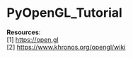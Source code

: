 # PyOpenGL_Tutorial

**Resources**: <br>
[1] https://open.gl <br>
[2] https://www.khronos.org/opengl/wiki <br>